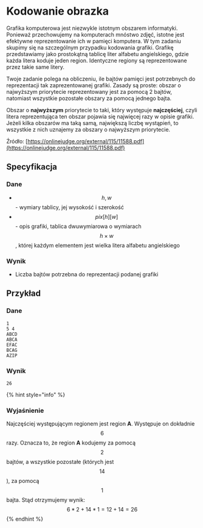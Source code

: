 # Kodowanie obrazka

Grafika komputerowa jest niezwykle istotnym obszarem informatyki. Ponieważ przechowujemy na komputerach mnóstwo zdjęć, istotne jest efektywne reprezentowanie ich w pamięci komputera. W tym zadaniu skupimy się na szczególnym przypadku kodowania grafiki. Grafikę przedstawiamy jako prostokątną tablicę liter alfabetu angielskiego, gdzie każda litera koduje jeden region. Identyczne regiony są reprezentowane przez takie same litery.

Twoje zadanie polega na obliczeniu, ile bajtów pamięci jest potrzebnych do reprezentacji tak zaprezentowanej grafiki. Zasady są proste: obszar o najwyższym priorytecie reprezentowany jest za pomocą 2 bajtów, natomiast wszystkie pozostałe obszary za pomocą jednego bajta.

Obszar o **najwyższym** priorytecie to taki, który występuje **najczęściej**, czyli litera reprezentująca ten obszar pojawia się najwięcej razy w opisie grafiki. Jeżeli kilka obszarów ma taką samą, największą liczbę wystąpień, to wszystkie z nich uznajemy za obszary o najwyższym priorytecie.

Źródło: [https://onlinejudge.org/external/115/11588.pdf](https://onlinejudge.org/external/115/11588.pdf)

## Specyfikacja

### Dane

* $$h, w$$ - wymiary tablicy, jej wysokość i szerokość
* $$pix[h][w]$$ - opis grafiki, tablica dwuwymiarowa o wymiarach $$h\times w$$, której każdym elementem jest wielka litera alfabetu angielskiego

### Wynik

* Liczba bajtów potrzebna do reprezentacji podanej grafiki

## Przykład

### Dane

```
1
5 4
ABCD
ABCA
EFAC
BCAG
AZIP
```

### Wynik

```
26
```

{% hint style="info" %}
### Wyjaśnienie

Najczęściej występującym regionem jest region **A**.
Występuje on dokładnie $$6$$ razy.
Oznacza to, że region **A** kodujemy za pomocą $$2$$ bajtów, a wszystkie pozostałe (których jest $$14$$), za pomocą $$1$$ bajta.
Stąd otrzymujemy wynik: $$6*2 + 14*1 = 12 + 14 = 26$$
{% endhint %}